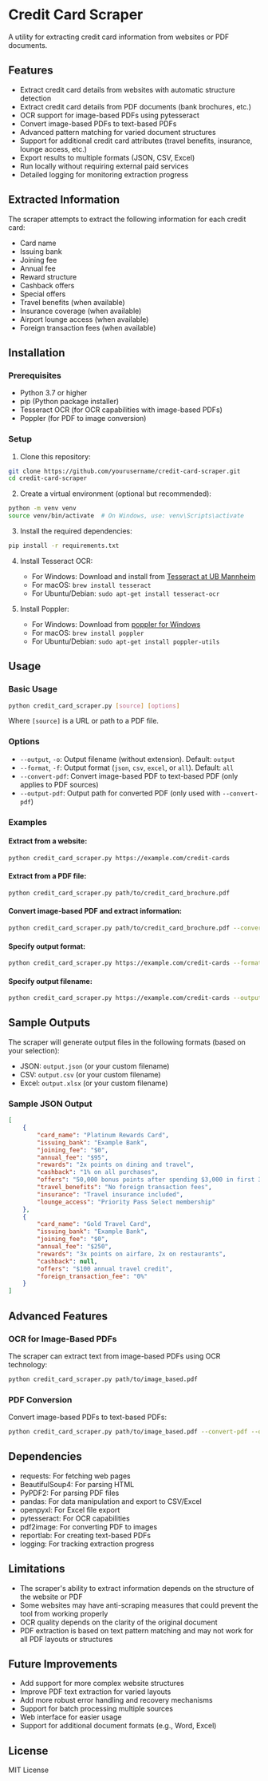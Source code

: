 # Credit Card Scraper

A utility for extracting credit card information from websites or PDF documents.

## Features

- Extract credit card details from websites with automatic structure detection
- Extract credit card details from PDF documents (bank brochures, etc.)
- OCR support for image-based PDFs using pytesseract
- Convert image-based PDFs to text-based PDFs
- Advanced pattern matching for varied document structures
- Support for additional credit card attributes (travel benefits, insurance, lounge access, etc.)
- Export results to multiple formats (JSON, CSV, Excel)
- Run locally without requiring external paid services
- Detailed logging for monitoring extraction progress

## Extracted Information

The scraper attempts to extract the following information for each credit card:

- Card name
- Issuing bank
- Joining fee
- Annual fee
- Reward structure
- Cashback offers
- Special offers
- Travel benefits (when available)
- Insurance coverage (when available)
- Airport lounge access (when available)
- Foreign transaction fees (when available)

## Installation

### Prerequisites

- Python 3.7 or higher
- pip (Python package installer)
- Tesseract OCR (for OCR capabilities with image-based PDFs)
- Poppler (for PDF to image conversion)

### Setup

1. Clone this repository:
```bash
git clone https://github.com/yourusername/credit-card-scraper.git
cd credit-card-scraper
```

2. Create a virtual environment (optional but recommended):
```bash
python -m venv venv
source venv/bin/activate  # On Windows, use: venv\Scripts\activate
```

3. Install the required dependencies:
```bash
pip install -r requirements.txt
```

4. Install Tesseract OCR:
   - For Windows: Download and install from [Tesseract at UB Mannheim](https://github.com/UB-Mannheim/tesseract/wiki)
   - For macOS: `brew install tesseract`
   - For Ubuntu/Debian: `sudo apt-get install tesseract-ocr`

5. Install Poppler:
   - For Windows: Download from [poppler for Windows](http://blog.alivate.com.au/poppler-windows/)
   - For macOS: `brew install poppler`
   - For Ubuntu/Debian: `sudo apt-get install poppler-utils`

## Usage

### Basic Usage

```bash
python credit_card_scraper.py [source] [options]
```

Where `[source]` is a URL or path to a PDF file.

### Options

- `--output`, `-o`: Output filename (without extension). Default: `output`
- `--format`, `-f`: Output format (`json`, `csv`, `excel`, or `all`). Default: `all`
- `--convert-pdf`: Convert image-based PDF to text-based PDF (only applies to PDF sources)
- `--output-pdf`: Output path for converted PDF (only used with `--convert-pdf`)

### Examples

#### Extract from a website:

```bash
python credit_card_scraper.py https://example.com/credit-cards
```

#### Extract from a PDF file:

```bash
python credit_card_scraper.py path/to/credit_card_brochure.pdf
```

#### Convert image-based PDF and extract information:

```bash
python credit_card_scraper.py path/to/credit_card_brochure.pdf --convert-pdf --output-pdf converted_brochure.pdf
```

#### Specify output format:

```bash
python credit_card_scraper.py https://example.com/credit-cards --format json
```

#### Specify output filename:

```bash
python credit_card_scraper.py https://example.com/credit-cards --output my_cards
```

## Sample Outputs

The scraper will generate output files in the following formats (based on your selection):

- JSON: `output.json` (or your custom filename)
- CSV: `output.csv` (or your custom filename)
- Excel: `output.xlsx` (or your custom filename)

### Sample JSON Output

```json
[
    {
        "card_name": "Platinum Rewards Card",
        "issuing_bank": "Example Bank",
        "joining_fee": "$0",
        "annual_fee": "$95",
        "rewards": "2x points on dining and travel",
        "cashback": "1% on all purchases",
        "offers": "50,000 bonus points after spending $3,000 in first 3 months",
        "travel_benefits": "No foreign transaction fees",
        "insurance": "Travel insurance included",
        "lounge_access": "Priority Pass Select membership"
    },
    {
        "card_name": "Gold Travel Card",
        "issuing_bank": "Example Bank",
        "joining_fee": "$0",
        "annual_fee": "$250",
        "rewards": "3x points on airfare, 2x on restaurants",
        "cashback": null,
        "offers": "$100 annual travel credit",
        "foreign_transaction_fee": "0%"
    }
]
```

## Advanced Features

### OCR for Image-Based PDFs

The scraper can extract text from image-based PDFs using OCR technology:

```bash
python credit_card_scraper.py path/to/image_based.pdf
```

### PDF Conversion

Convert image-based PDFs to text-based PDFs:

```bash
python credit_card_scraper.py path/to/image_based.pdf --convert-pdf --output-pdf converted.pdf
```

## Dependencies

- requests: For fetching web pages
- BeautifulSoup4: For parsing HTML
- PyPDF2: For parsing PDF files
- pandas: For data manipulation and export to CSV/Excel
- openpyxl: For Excel file export
- pytesseract: For OCR capabilities
- pdf2image: For converting PDF to images
- reportlab: For creating text-based PDFs
- logging: For tracking extraction progress

## Limitations

- The scraper's ability to extract information depends on the structure of the website or PDF
- Some websites may have anti-scraping measures that could prevent the tool from working properly
- OCR quality depends on the clarity of the original document
- PDF extraction is based on text pattern matching and may not work for all PDF layouts or structures

## Future Improvements

- Add support for more complex website structures
- Improve PDF text extraction for varied layouts
- Add more robust error handling and recovery mechanisms
- Support for batch processing multiple sources
- Web interface for easier usage
- Support for additional document formats (e.g., Word, Excel)

## License

MIT License
